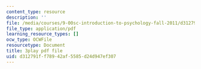 ```yaml
---
content_type: resource
description: ''
file: /media/courses/9-00sc-introduction-to-psychology-fall-2011/d312791ff78942af5585d24d947ef307_2fbrl6WoIyo.pdf
file_type: application/pdf
learning_resource_types: []
ocw_type: OCWFile
resourcetype: Document
title: 3play pdf file
uid: d312791f-f789-42af-5585-d24d947ef307
---
```


